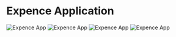 # Expence Application

![Expence App](images2.png)
![Expence App](images3.png)
![Expence App](images1.png)
![Expence App](images.png)




